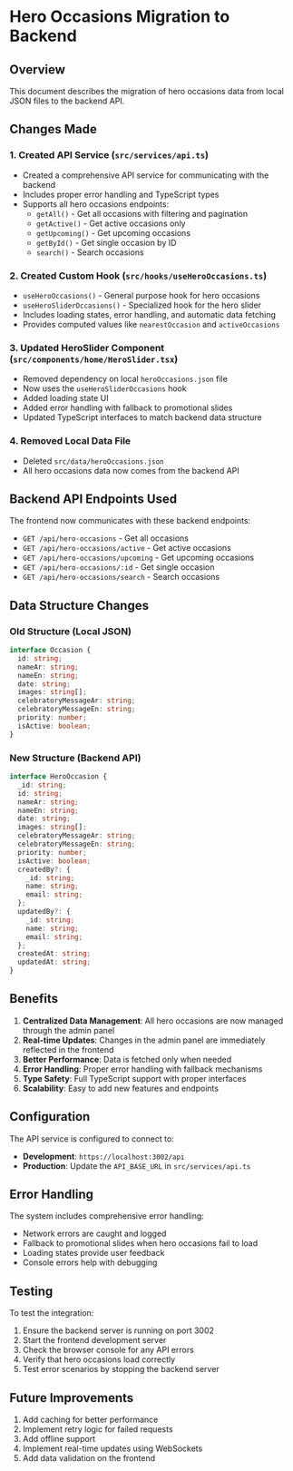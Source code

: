 # Hero Occasions Migration to Backend

## Overview

This document describes the migration of hero occasions data from local JSON files to the backend API.

## Changes Made

### 1. Created API Service (`src/services/api.ts`)

- Created a comprehensive API service for communicating with the backend
- Includes proper error handling and TypeScript types
- Supports all hero occasions endpoints:
  - `getAll()` - Get all occasions with filtering and pagination
  - `getActive()` - Get active occasions only
  - `getUpcoming()` - Get upcoming occasions
  - `getById()` - Get single occasion by ID
  - `search()` - Search occasions

### 2. Created Custom Hook (`src/hooks/useHeroOccasions.ts`)

- `useHeroOccasions()` - General purpose hook for hero occasions
- `useHeroSliderOccasions()` - Specialized hook for the hero slider
- Includes loading states, error handling, and automatic data fetching
- Provides computed values like `nearestOccasion` and `activeOccasions`

### 3. Updated HeroSlider Component (`src/components/home/HeroSlider.tsx`)

- Removed dependency on local `heroOccasions.json` file
- Now uses the `useHeroSliderOccasions` hook
- Added loading state UI
- Added error handling with fallback to promotional slides
- Updated TypeScript interfaces to match backend data structure

### 4. Removed Local Data File

- Deleted `src/data/heroOccasions.json`
- All hero occasions data now comes from the backend API

## Backend API Endpoints Used

The frontend now communicates with these backend endpoints:

- `GET /api/hero-occasions` - Get all occasions
- `GET /api/hero-occasions/active` - Get active occasions
- `GET /api/hero-occasions/upcoming` - Get upcoming occasions
- `GET /api/hero-occasions/:id` - Get single occasion
- `GET /api/hero-occasions/search` - Search occasions

## Data Structure Changes

### Old Structure (Local JSON)

```typescript
interface Occasion {
  id: string;
  nameAr: string;
  nameEn: string;
  date: string;
  images: string[];
  celebratoryMessageAr: string;
  celebratoryMessageEn: string;
  priority: number;
  isActive: boolean;
}
```

### New Structure (Backend API)

```typescript
interface HeroOccasion {
  _id: string;
  id: string;
  nameAr: string;
  nameEn: string;
  date: string;
  images: string[];
  celebratoryMessageAr: string;
  celebratoryMessageEn: string;
  priority: number;
  isActive: boolean;
  createdBy?: {
    _id: string;
    name: string;
    email: string;
  };
  updatedBy?: {
    _id: string;
    name: string;
    email: string;
  };
  createdAt: string;
  updatedAt: string;
}
```

## Benefits

1. **Centralized Data Management**: All hero occasions are now managed through the admin panel
2. **Real-time Updates**: Changes in the admin panel are immediately reflected in the frontend
3. **Better Performance**: Data is fetched only when needed
4. **Error Handling**: Proper error handling with fallback mechanisms
5. **Type Safety**: Full TypeScript support with proper interfaces
6. **Scalability**: Easy to add new features and endpoints

## Configuration

The API service is configured to connect to:

- **Development**: `https://localhost:3002/api`
- **Production**: Update the `API_BASE_URL` in `src/services/api.ts`

## Error Handling

The system includes comprehensive error handling:

- Network errors are caught and logged
- Fallback to promotional slides when hero occasions fail to load
- Loading states provide user feedback
- Console errors help with debugging

## Testing

To test the integration:

1. Ensure the backend server is running on port 3002
2. Start the frontend development server
3. Check the browser console for any API errors
4. Verify that hero occasions load correctly
5. Test error scenarios by stopping the backend server

## Future Improvements

1. Add caching for better performance
2. Implement retry logic for failed requests
3. Add offline support
4. Implement real-time updates using WebSockets
5. Add data validation on the frontend
